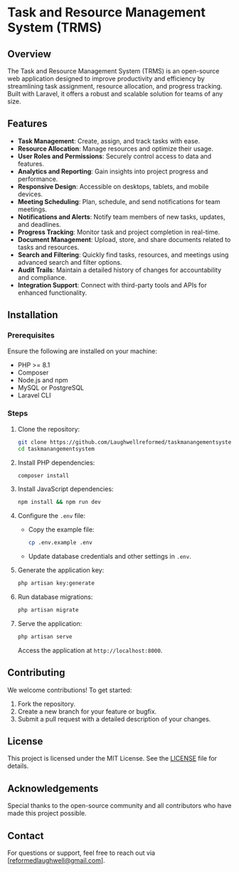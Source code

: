 # Task and Resource Management System (TRMS)

## Overview
The Task and Resource Management System (TRMS) is an open-source web application designed to improve productivity and efficiency by streamlining task assignment, resource allocation, and progress tracking. Built with Laravel, it offers a robust and scalable solution for teams of any size.

## Features
- **Task Management**: Create, assign, and track tasks with ease.
- **Resource Allocation**: Manage resources and optimize their usage.
- **User Roles and Permissions**: Securely control access to data and features.
- **Analytics and Reporting**: Gain insights into project progress and performance.
- **Responsive Design**: Accessible on desktops, tablets, and mobile devices.
- **Meeting Scheduling**: Plan, schedule, and send notifications for team meetings.
- **Notifications and Alerts**: Notify team members of new tasks, updates, and deadlines.
- **Progress Tracking**: Monitor task and project completion in real-time.
- **Document Management**: Upload, store, and share documents related to tasks and resources.
- **Search and Filtering**: Quickly find tasks, resources, and meetings using advanced search and filter options.
- **Audit Trails**: Maintain a detailed history of changes for accountability and compliance.
- **Integration Support**: Connect with third-party tools and APIs for enhanced functionality.

## Installation

### Prerequisites
Ensure the following are installed on your machine:
- PHP >= 8.1
- Composer
- Node.js and npm
- MySQL or PostgreSQL
- Laravel CLI

### Steps
1. Clone the repository:
   ```bash
   git clone https://github.com/Laughwellreformed/taskmanangementsystem.git
   cd taskmanangementsystem
   ```

2. Install PHP dependencies:
   ```bash
   composer install
   ```

3. Install JavaScript dependencies:
   ```bash
   npm install && npm run dev
   ```

4. Configure the `.env` file:
   - Copy the example file:
     ```bash
     cp .env.example .env
     ```
   - Update database credentials and other settings in `.env`.

5. Generate the application key:
   ```bash
   php artisan key:generate
   ```

6. Run database migrations:
   ```bash
   php artisan migrate
   ```

7. Serve the application:
   ```bash
   php artisan serve
   ```
   Access the application at `http://localhost:8000`.

## Contributing
We welcome contributions! To get started:
1. Fork the repository.
2. Create a new branch for your feature or bugfix.
3. Submit a pull request with a detailed description of your changes.

## License
This project is licensed under the MIT License. See the [LICENSE](LICENSE) file for details.

## Acknowledgements
Special thanks to the open-source community and all contributors who have made this project possible.

## Contact
For questions or support, feel free to reach out via [reformedlaughwell@gmail.com].

